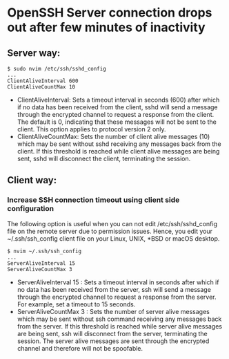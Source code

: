 # OpenSSH Server connection drops out after few minutes of inactivity
## Server way:
````
$ sudo nvim /etc/ssh/sshd_config 
...
ClientAliveInterval 600
ClientAliveCountMax 10
````
- ClientAliveInterval: Sets a timeout interval in seconds (600) after which if no data has been received from the client, sshd will send a message through the encrypted channel to request a response from the client. The default is 0, indicating that these messages will not be sent to the client. This option applies to protocol version 2 only.
- ClientAliveCountMax: Sets the number of client alive messages (10) which may be sent without sshd receiving any messages back from the client. If this threshold is reached while client alive messages are being sent, sshd will disconnect the client, terminating the session.
## Client way:
### Increase SSH connection timeout using client side configuration
The following option is useful when you can not edit /etc/ssh/sshd_config file on the remote server due to permission issues. Hence, you edit your ~/.ssh/ssh_config client file on your Linux, UNIX, *BSD or macOS desktop.
````
$ nvim ~/.ssh/ssh_config
...
ServerAliveInterval 15
ServerAliveCountMax 3
````
- ServerAliveInterval 15 : Sets a timeout interval in seconds after which if no data has been received from the server, ssh will send a message through the encrypted channel to request a response from the server. For example, set a timeout to 15 seconds.
- ServerAliveCountMax 3 : Sets the number of server alive messages which may be sent without ssh command receiving any messages back from the server. If this threshold is reached while server alive messages are being sent, ssh will disconnect from the server, terminating the session. The server alive messages are sent through the encrypted channel and therefore will not be spoofable.
